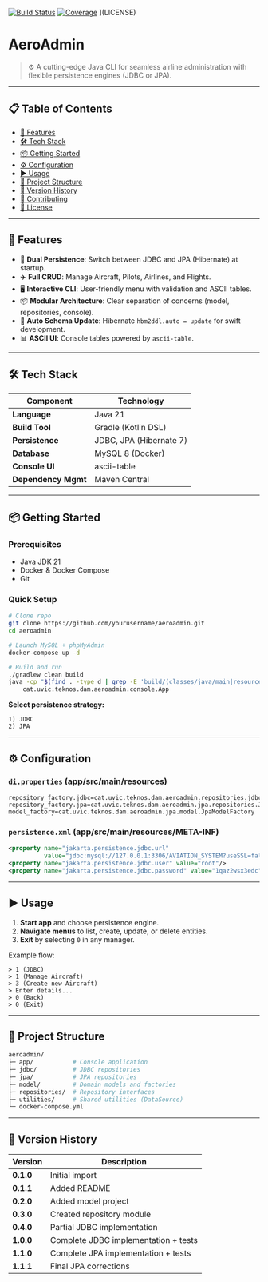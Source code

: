 [![Build Status](https://img.shields.io/badge/build-passing-brightgreen.svg)](#)
[![Coverage](https://img.shields.io/badge/coverage-85%25-yellow.svg)](#)
]\(LICENSE)

# AeroAdmin

> ⚙️ A cutting-edge Java CLI for seamless airline administration with flexible persistence engines (JDBC or JPA).

---

## 📋 Table of Contents

* [🚀 Features](#-features)
* [🛠️ Tech Stack](#-tech-stack)
* [📦 Getting Started](#-getting-started)
* [⚙️ Configuration](#-configuration)
* [▶️ Usage](#-usage)
* [📂 Project Structure](#-project-structure)
* [📝 Version History](#-version-history)
* [👥 Contributing](#-contributing)
* [📄 License](#-license)

---

## 🚀 Features

* 🔄 **Dual Persistence**: Switch between JDBC and JPA (Hibernate) at startup.
* ✈️ **Full CRUD**: Manage Aircraft, Pilots, Airlines, and Flights.
* 🖥️ **Interactive CLI**: User-friendly menu with validation and ASCII tables.
* 📦 **Modular Architecture**: Clear separation of concerns (model, repositories, console).
* 🔄 **Auto Schema Update**: Hibernate `hbm2ddl.auto = update` for swift development.
* 📊 **ASCII UI**: Console tables powered by `ascii-table`.

---

## 🛠️ Tech Stack

| Component           | Technology              |
| ------------------- | ----------------------- |
| **Language**        | Java 21                 |
| **Build Tool**      | Gradle (Kotlin DSL)     |
| **Persistence**     | JDBC, JPA (Hibernate 7) |
| **Database**        | MySQL 8 (Docker)        |
| **Console UI**      | ascii-table             |
| **Dependency Mgmt** | Maven Central           |

---

## 📦 Getting Started

### Prerequisites

* Java JDK 21
* Docker & Docker Compose
* Git

### Quick Setup

```bash
# Clone repo
git clone https://github.com/yourusername/aeroadmin.git
cd aeroadmin

# Launch MySQL + phpMyAdmin
docker-compose up -d

# Build and run
./gradlew clean build
java -cp "$(find . -type d | grep -E 'build/(classes/java/main|resources/main)' | tr '\n' ':')" \
    cat.uvic.teknos.dam.aeroadmin.console.App
```

**Select persistence strategy:**

```text
1) JDBC
2) JPA
```

---

## ⚙️ Configuration

### `di.properties` (app/src/main/resources)

```properties
repository_factory.jdbc=cat.uvic.teknos.dam.aeroadmin.repositories.jdbc.JdbcRepositoryFactory
repository_factory.jpa=cat.uvic.teknos.dam.aeroadmin.jpa.repositories.JpaRepositoryFactory
model_factory=cat.uvic.teknos.dam.aeroadmin.jpa.model.JpaModelFactory
```

### `persistence.xml` (app/src/main/resources/META-INF)

```xml
<property name="jakarta.persistence.jdbc.url"
          value="jdbc:mysql://127.0.0.1:3306/AVIATION_SYSTEM?useSSL=false&allowPublicKeyRetrieval=true&serverTimezone=UTC"/>
<property name="jakarta.persistence.jdbc.user" value="root"/>
<property name="jakarta.persistence.jdbc.password" value="1qaz2wsx3edc"/>
```

---

## ▶️ Usage

1. **Start app** and choose persistence engine.
2. **Navigate menus** to list, create, update, or delete entities.
3. **Exit** by selecting `0` in any manager.

Example flow:

```text
> 1 (JDBC)
> 1 (Manage Aircraft)
> 3 (Create new Aircraft)
> Enter details...
> 0 (Back)
> 0 (Exit)
```

---

## 📂 Project Structure

```bash
aeroadmin/
├─ app/           # Console application
├─ jdbc/          # JDBC repositories
├─ jpa/           # JPA repositories
├─ model/         # Domain models and factories
├─ repositories/  # Repository interfaces
├─ utilities/     # Shared utilities (DataSource)
└─ docker-compose.yml
```

---

## 📝 Version History

| Version   | Description                          |
| --------- | ------------------------------------ |
| **0.1.0** | Initial import                       |
| **0.1.1** | Added README                         |
| **0.2.0** | Added model project                  |
| **0.3.0** | Created repository module            |
| **0.4.0** | Partial JDBC implementation          |
| **1.0.0** | Complete JDBC implementation + tests |
| **1.1.0** | Complete JPA implementation + tests  |
| **1.1.1** | Final JPA corrections                |
